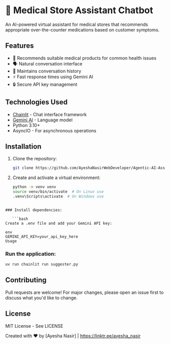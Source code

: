 # 🏥 Medical Store Assistant Chatbot

An AI-powered virtual assistant for medical stores that recommends appropriate over-the-counter medications based on customer symptoms.

## Features

- 💊 Recommends suitable medical products for common health issues
- 🗣️ Natural conversation interface
- 📝 Maintains conversation history
- ⚡ Fast response times using Gemini AI
- 🔒 Secure API key management

## Technologies Used

- [Chainlit](https://chainlit.io/) - Chat interface framework
- [Gemini AI](https://deepmind.google/technologies/gemini/) - Language model
- Python 3.10+
- AsyncIO - For asynchronous operations

## Installation

1. Clone the repository:
   ```bash
   git clone https://github.com/AyeshaNasirWebDeveloper/Agentic-AI-Assignment-1/smart-store-agent.git

2. Create and activate a virtual environment:

   ```bash
   python -m venv venv
   source venv/bin/activate  # On Linux use 
   .venv\Scripts\activate  # On Windows use 
```

### Install dependencies:

   ```bash
Create a .env file and add your Gemini API key:

env
GEMINI_API_KEY=your_api_key_here
Usage
```

### Run the application:

```bash
uv run chainlit run suggester.py
```
## Contributing
Pull requests are welcome! For major changes, please open an issue first to discuss what you'd like to change.

## License
MIT License - See LICENSE

Created with ❤️ by [Ayesha Nasir] | https://linktr.ee/ayesha_nasir
